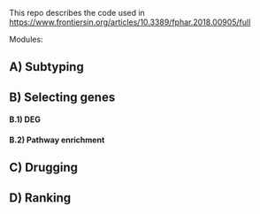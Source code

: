 This repo describes the code used in https://www.frontiersin.org/articles/10.3389/fphar.2018.00905/full  

Modules:
## A) Subtyping

## B) Selecting genes
#### B.1) DEG  
#### B.2) Pathway enrichment

## C) Drugging 

## D) Ranking
